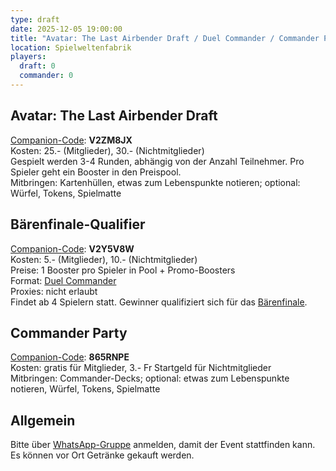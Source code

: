 ```yaml
---
type: draft
date: 2025-12-05 19:00:00
title: "Avatar: The Last Airbender Draft / Duel Commander / Commander Party"
location: Spielweltenfabrik
players:
  draft: 0
  commander: 0
---
```

## Avatar: The Last Airbender Draft
[Companion-Code](/faq/#was-hat-es-mit-dem-companion-code-auf-sich): **V2ZM8JX** \
Kosten: 25.- (Mitglieder), 30.- (Nichtmitglieder) \
Gespielt werden 3-4 Runden, abhängig von der Anzahl Teilnehmer.
Pro Spieler geht ein Booster in den Preispool. \
Mitbringen: Kartenhüllen, etwas zum Lebenspunkte notieren; optional: Würfel, Tokens, Spielmatte

## Bärenfinale-Qualifier
[Companion-Code](/faq/#was-hat-es-mit-dem-companion-code-auf-sich): **V2Y5V8W** \
Kosten: 5.- (Mitglieder), 10.- (Nichtmitglieder) \
Preise: 1 Booster pro Spieler in Pool + Promo-Boosters \
Format: [Duel Commander](https://www.mtgdc.info/banned-restricted) \
Proxies: nicht erlaubt \
Findet ab 4 Spielern statt. Gewinner qualifiziert sich für das [Bärenfinale](/event/2025-12-12-draft).

## Commander Party
[Companion-Code](/faq/#was-hat-es-mit-dem-companion-code-auf-sich): **865RNPE** \
Kosten: gratis für Mitglieder, 3.- Fr Startgeld für Nichtmitglieder \
Mitbringen: Commander-Decks; optional: etwas zum Lebenspunkte notieren, Würfel, Tokens, Spielmatte

## Allgemein
Bitte über [WhatsApp-Gruppe](https://chat.whatsapp.com/HQ7IINFrZB63esDNRqsIUw) anmelden, damit der Event stattfinden kann. \
Es können vor Ort Getränke gekauft werden.
